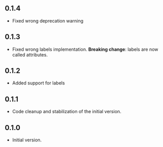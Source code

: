 ## 0.1.4

- Fixed wrong deprecation warning

## 0.1.3

- Fixed wrong labels implementation. **Breaking change**: labels are now called attributes.

## 0.1.2

- Added support for labels

## 0.1.1

- Code cleanup and stabilization of the initial version.

## 0.1.0

- Initial version.
